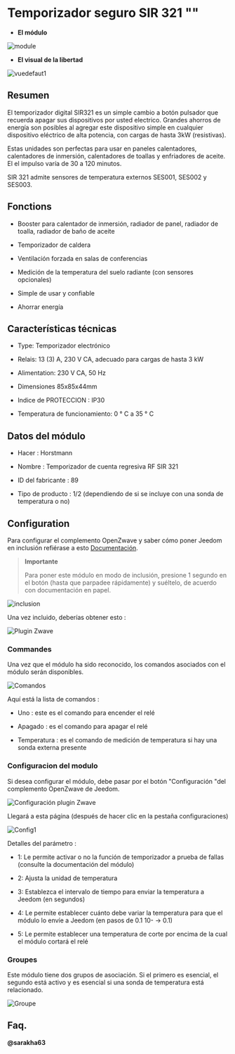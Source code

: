 Temporizador seguro SIR 321 ""
======================

-   **El módulo**

![module](images/secure.sir321/module.jpg)

-   **El visual de la libertad**

![vuedefaut1](images/secure.sir321/vuedefaut1.jpg)

Resumen
------

El temporizador digital SIR321 es un simple cambio a
botón pulsador que recuerda apagar sus dispositivos por usted
electrico. Grandes ahorros de energía son posibles al agregar
este dispositivo simple en cualquier dispositivo eléctrico de alta potencia,
con cargas de hasta 3kW (resistivas).

Estas unidades son perfectas para usar en paneles
calentadores, calentadores de inmersión, calentadores de toallas y enfriadores de aceite. El
el impulso varía de 30 a 120 minutos.

SIR 321 admite sensores de temperatura externos SES001,
SES002 y SES003.

Fonctions
---------

-   Booster para calentador de inmersión, radiador de panel, radiador de toalla, radiador de baño de aceite

-   Temporizador de caldera

-   Ventilación forzada en salas de conferencias

-   Medición de la temperatura del suelo radiante (con sensores opcionales)

-   Simple de usar y confiable

-   Ahorrar energía

Características técnicas
---------------------------

-   Type: Temporizador electrónico

-   Relais: 13 (3) A, 230 V CA, adecuado para cargas de hasta 3 kW

-   Alimentation: 230 V CA, 50 Hz

-   Dimensiones 85x85x44mm

-   Indice de PROTECCION : IP30

-   Temperatura de funcionamiento: 0 ° C a 35 ° C

Datos del módulo
-----------------

-   Hacer : Horstmann

-   Nombre : Temporizador de cuenta regresiva RF SIR 321

-   ID del fabricante : 89

-   Tipo de producto : 1/2 (dependiendo de si se incluye con una sonda de temperatura o no)

Configuration
-------------

Para configurar el complemento OpenZwave y saber cómo poner Jeedom en
inclusión refiérase a esto
[Documentación](https://doc.jeedom.com/es_ES/plugins/automation%20protocol/openzwave/).

> **Importante**
>
> Para poner este módulo en modo de inclusión, presione 1 segundo en
> el botón (hasta que parpadee rápidamente) y suéltelo, de acuerdo con
> documentación en papel.

![inclusion](images/secure.sir321/inclusion.jpg)

Una vez incluido, deberías obtener esto :

![Plugin Zwave](images/secure.sir321/information.jpg)

### Commandes

Una vez que el módulo ha sido reconocido, los comandos asociados con el módulo serán
disponibles.

![Comandos](images/secure.sir321/commandes.jpg)

Aquí está la lista de comandos :

-   Uno : este es el comando para encender el relé

-   Apagado : es el comando para apagar el relé

-   Temperatura : es el comando de medición de temperatura si hay una sonda externa presente

### Configuracion del modulo

Si desea configurar el módulo, debe pasar por el botón
"Configuración "del complemento OpenZwave de Jeedom.

![Configuración plugin Zwave](images/plugin/bouton_configuration.jpg)

Llegará a esta página (después de hacer clic en la pestaña
configuraciones)

![Config1](images/secure.sir321/config1.jpg)

Detalles del parámetro :

-   1: Le permite activar o no la función de temporizador a prueba de fallas (consulte la documentación del módulo)

-   2: Ajusta la unidad de temperatura

-   3: Establezca el intervalo de tiempo para enviar la temperatura a Jeedom (en segundos)

-   4: Le permite establecer cuánto debe variar la temperatura para que el módulo lo envíe a Jeedom (en pasos de 0.1 10- → 0.1)

-   5: Le permite establecer una temperatura de corte por encima de la cual el módulo cortará el relé

### Groupes

Este módulo tiene dos grupos de asociación. Si el primero es
esencial, el segundo está activo y es esencial si una sonda
de temperatura está relacionado.

![Groupe](images/secure.sir321/groupe.jpg)

Faq.
------

**@sarakha63**

